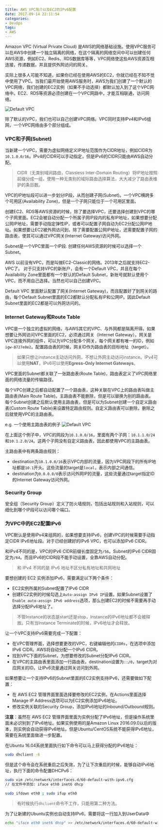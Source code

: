 ```yaml
---
title: AWS VPC简介以及EC2的IPv6配置
date: 2017-09-14 22:11:54
categories:
- DevOps
tags:
- AWS
---
```


Amazon VPC (Virtual Private Cloud) 是AWS的网络基础设施。使用VPC服务可以在AWS中创建一个独立隔离的网络，在这个隔离的网络空间中可以创建任何AWS资源，例如EC2、Redis、RDS数据库等等，VPC网络使这些AWS资源互相连接，传递数据，并且提供外网访问的网关。

实际上很多人可能不知道，如果你已经在使用AWS的EC2，你就已经在不知不觉中使用了VPC。当我们最开始使用AWS服务时，AWS为我们创建了一个默认的VPC网络，我们创建的EC2实例（如果不手动选择）都默认加入到了这个VPC网络中。EC2、RDS等资源必须创建在一个VPC网路中，才能互相联通，访问网络。

![Default VPC](/images/default_vpc.png)

除了默认的VPC，我们也可以自己创建VPC网络。VPC同时支持IPv4和IPv6组网，一个VPC网络由多个部分组成。

<!--more-->

### VPC和子网(Subnet)
当新建一个VPC，需要为虚拟网络定义IP地址范围作为CIDR地址，例如CIDR为`10.1.0.0/16`。IPv4的CIDR可以手动指定，但是IPv6的CIDR只能由AWS自动分配。

> CIDR（无类别域间路由，Classless Inter-Domain Routing）将IP地址按照前缀分成一组，使用一种无类别的域际路由选择算法，大大减少了路由表维护的条目数。

VPC的IP地址段可以进一步划分IP段，从而创建子网(Subnet)。一个VPC横跨多个可用区(Availability Zone)，但是一个子网只能位于一个可用区里面。

创建EC2、RDS等AWS资源的时候，除了要选择VPC，还要选择创建到VPC的哪个子网里面。EC2会被自动分配一个所属子网IP段内的私有IP地址，如果想要分配公网IP地址，需要手动指定弹性IP，或者可以配置子网自动为EC2分配公网IP地址。如果想要让EC2被外网访问到，除了需要配置公网IP地址，还需要配置子网的路由表，使其可以通过VPC网关(Internet Gateway)访问外网。

Subnet是一个VPC里面一个IP段. 创建任何AWS资源的时候可以选择一个Subnet。

AWS 以前没有VPC，而是叫做EC2-Classic的网络。2013年之后就支持EC2-VPC了。 对于只支持VPC的新账户，会有一个Default VPC，并且在每个Availability Zone里面都有一个默认的Default Subnet，新账号就默认使用个VPC，而不用自己选择。当然也可以自己创建VPC。

Default VPC 里面默认配置了网关(Internet Gateway)，而且配置好了到网关的路由，每个Default Subnet里面的EC2都默认分配私有IP和公网IP。因此Default Subnet里面的EC2都是可以外网访问的。

### Internet Gateway和Route Table

VPC是一个独立的虚拟的网络，与AWS其它的VPC、与外网都是隔离开得。如果想要让外网访问VPC里面的EC2，必须通过网关（Internet Gateway）。网关是VPC连接外网的组件，可以为VPC分配多个网关，每个网关都有唯一的ID，例如`igw-8727e8e2`。配置路由表的时候，网关ID作为路由表的目标地址（target）。

> 如果只想让instance主动访问外网，不想让外网主动访问instance。IPv4可以使用**NAT**，IPv6可以使用**Egress-Only Internet Gateways**。

VPC里面的Subnet都关联了一张路由表(Route Table)，路由表定义了VPC网络里面的网络流量的传输路径。

每个VPC创建之后都自动配置了一个路由表，这种关联在VPC上的路由表叫做主路由表(Main Route Table)。主路由表不能删除，但是可以替换为别的路由表。 每个Subnet创建之后默认使用主路由表，但是可以为Subnet创建一个自定义路由表(Custom Route Table)来设置特定路由规则。自定义路由表可以删除，删除之后就使用VPC的主路由表。

e.g. 一个使用主路由表的例子
![Default VPC](/images/aws_vpc_subnets.png)

在上面这个例子中，VPC的网段为`10.1.0.0/16`，里面有两个子网：`10.1.1.0/24`和`10.1.2.0/24`。这两个子网没有自定义路由表，因此都使用VPC的主路由表。

主路由表中有两条路由规则：
- destination为`10.1.0.0/16`表示VPC内部的流量，因为VPC网段下的所有IP地址都是`10.1`开头。这些流量的target是`local`，表示内部之间通信。
- destination为`0.0.0.0/0`表示访问外网IP的流量，这些流量通过target指定ID的Internet Gateway访问外网。

### Security Group 
安全组（Security Group）定义了防火墙规则，包括出站规则和入站规则，可以细化到哪个IP段可以访问哪个端口。

### 为VPC中的EC2配置IPv6
VPC默认是使用IPv4来组网的，如果想要支持IPv6，创建VPC的时候需要手动指定CIDR IPv6地址段。对于已经创建好的IPv6 VPC，也可以添加IPv6 CIDR。

和IPv4不同的是，VPC的IPv6 CIDR前缀长度固定为`/56`。Subnet的IPv6 CIDR固定为`/64`。而且IPv6的CIDR段不能手动设置，全靠AWS自动分配。 

> 和 IPv4 不同的是 IPv6 地址不区分私有地址和共网地址 

要想创建的 EC2 实例添加IPv6，需要满足以下两个条件：
- EC2实例所属的Subnet配置了IPv6 CIDR
- 创建EC2实例的时候勾选上`Auto-assign IPv6 IP`设置。如果Subnet设置了`Enable auto-assign IPv6 address`选项，那么创建EC2的时候不需要再手动选择分配IPv6地址了。

> 不管Instance的状态是start还是stop，Instance的IPv6地址都不会被释放。只有当Instance Terminate的时候，IPv6地址才会释放。

让一个VPC支持IPv6需要完成一下配置：

- 在VPC管理界面，选择想要更改的VPC，右键编辑他的`CIDRs`，在选项中添加IPv6 CIDR。AWS将自动分配一个IPv6 CIDR。
- 找到VPC下面的Subnet，为想要修改的Subnet分配IPv6 CIDR。
- 在VPC的主路由表里面添加一行路由表，destination设置为`::/0`，target为对应网关的ID。让IPv6流量通过网关访问到外网。

如果想要让一个支持IPv6的Subnet里面的EC2实例支持IPv6，还需要做如下配置：

- 在 AWS EC2 管理界面里面选择要修改的EC2实例，在Actions里面选择Manage IP Address选项可以为EC2实例添加IPv6地址。
- 修改实例关联的Security Group，添加IPv6地址的Inbound/Outbound规则。 

**注意**：虽然在 AWS EC2 管理界面里面为实例分配了IPv6地址，但是操作系统里面未必识别到了IPv6地址。如果实例使用的是Amazon Linux 2016.09.0以后的版本，则实例会自动获得IPv6地址。但是Ubuntu/CentOS系统不能获得IPv6地址，需要在系统里面做进一步配置。

在Ubuntu 16.04系统里面执行如下命令可以马上获得分配的IPv6地址：

``` bash
sudo dhclient -6
```

但是这个命令会在系统重启之后失效，为了让下次重启的时候，能够自动IPv6地址，执行下面的命令配置DHCPv6：

``` bash
sudo vim /etc/network/interfaces.d/60-default-with-ipv6.cfg
// 在文件中添加: iface eth0 inet6 dhcp
 
sudo ifdown eth0 ; sudo ifup eth0
```

> 有时候执行`dhclient`命令不工作，只能用第二种方法。

为了让新建的Ubuntu实例也自动支持IPv6，需要将这一行加入到UserData中

``` bash
echo "iface eth0 inet6 dhcp" >> /etc/network/interfaces.d/60-default-with-ipv6.cfg
```

